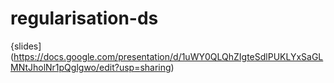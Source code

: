 # regularisation-ds

{slides](https://docs.google.com/presentation/d/1uWY0QLQhZIgteSdlPUKLYxSaGLMNtJholNr1pQglgwo/edit?usp=sharing)
